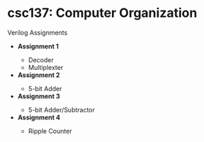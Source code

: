# csc137: Computer Organization
Verilog Assignments
<ul>
  <li><strong>Assignment 1</strong></li>
  <ul>
    <li>Decoder</li>
    <li>Multiplexter</li>
  </ul>
  <li><strong>Assignment 2</strong></li>
  <ul>
    <li>5-bit Adder</li>
  </ul>
  <li><strong>Assignment 3</strong></li>
  <ul>
    <li>5-bit Adder/Subtractor</li>
  </ul>
  <li><strong>Assignment 4</strong></li>
  <ul>
    <li>Ripple Counter</li>
  </ul>
</ul>
